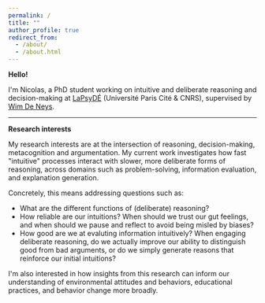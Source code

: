 ```yaml
---
permalink: /
title: ""
author_profile: true
redirect_from: 
  - /about/
  - /about.html
---
```


**Hello!** 

I'm Nicolas, a PhD student working on intuitive and deliberate reasoning and decision-making at [LaPsyDÉ](https://www.lapsyde.com/home) (Université Paris Cité & CNRS), supervised by [Wim De Neys](https://www.wdeneys.org/).

---


**Research interests**

My research interests are at the intersection of reasoning, decision-making, metacognition and argumentation. My current work investigates how fast "intuitive" processes interact with slower, more deliberate forms of reasoning, across domains such as problem-solving, information evaluation, and explanation generation.

Concretely, this means addressing questions such as:
- What are the different functions of (deliberate) reasoning?
- How reliable are our intuitions? When should we trust our gut feelings, and when should we pause and reflect to avoid being misled by biases?
- How good are we at evaluting information intuitively? When engaging deliberate reasoning, do we actually improve our ability to distinguish good from bad arguments, or do we simply generate reasons that reinforce our initial intuitions?

I'm also interested in how insights from this research can inform our understanding of environmental attitudes and behaviors, educational practices, and behavior change more broadly.  

 
